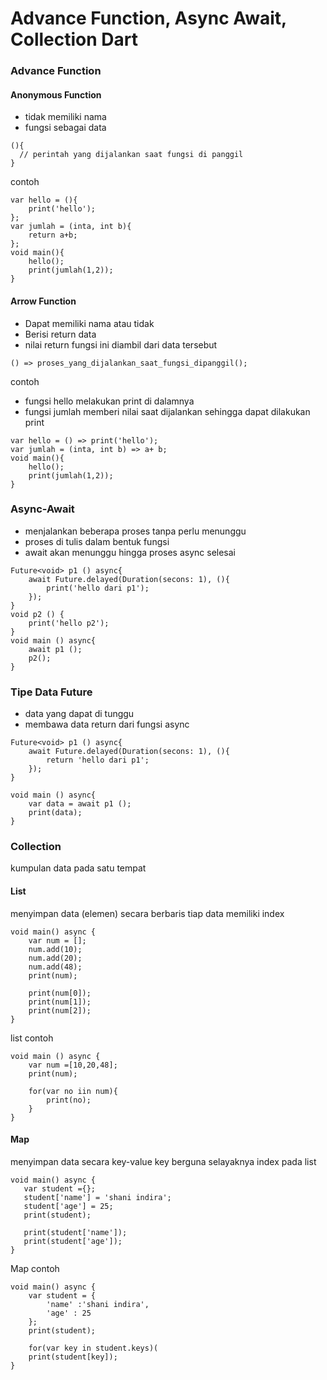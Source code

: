 # Advance Function, Async Await, Collection Dart

### Advance Function
#### Anonymous Function
- tidak memiliki nama 
- fungsi sebagai data

```
(){
  // perintah yang dijalankan saat fungsi di panggil
}

```
contoh 
```
var hello = (){
    print('hello');
};
var jumlah = (inta, int b){
    return a+b;
};
void main(){
    hello();
    print(jumlah(1,2));
}
```
#### Arrow Function
- Dapat memiliki nama atau tidak
- Berisi return data
- nilai return fungsi ini diambil dari data tersebut

```
() => proses_yang_dijalankan_saat_fungsi_dipanggil();

```
contoh 
- fungsi hello melakukan print di dalamnya
- fungsi jumlah memberi nilai saat dijalankan sehingga dapat dilakukan print
```
var hello = () => print('hello');
var jumlah = (inta, int b) => a+ b;
void main(){
    hello();
    print(jumlah(1,2));
}
```

### Async-Await
- menjalankan beberapa proses tanpa perlu menunggu
- proses di tulis dalam bentuk fungsi 
- await akan menunggu hingga proses async selesai

```
Future<void> p1 () async{
    await Future.delayed(Duration(secons: 1), (){
        print('hello dari p1');
    });
}
void p2 () {
    print('hello p2');
}
void main () async{
    await p1 ();
    p2();
}
```

### Tipe Data Future

- data yang dapat di tunggu
- membawa data return dari fungsi async

```
Future<void> p1 () async{
    await Future.delayed(Duration(secons: 1), (){
        return 'hello dari p1';
    });
}

void main () async{
    var data = await p1 ();
    print(data);
}
```
### Collection
kumpulan data pada satu tempat

#### List
menyimpan data (elemen) secara berbaris
tiap data memiliki index
```
void main() async {
    var num = [];
    num.add(10);
    num.add(20);
    num.add(48);
    print(num);
    
    print(num[0]);
    print(num[1]);
    print(num[2]);
}
```
list contoh 
```
void main () async {
    var num =[10,20,48];
    print(num);
    
    for(var no iin num){
        print(no);
    }
}
```
#### Map
menyimpan data secara key-value
key berguna selayaknya index pada list
```
void main() async {
   var student ={};
   student['name'] = 'shani indira';
   student['age'] = 25;
   print(student);
   
   print(student['name']);
   print(student['age']);
}
```
Map contoh
```
void main() async {
    var student = {
        'name' :'shani indira',
        'age' : 25
    };
    print(student);
    
    for(var key in student.keys)(
    print(student[key]);
}
```
